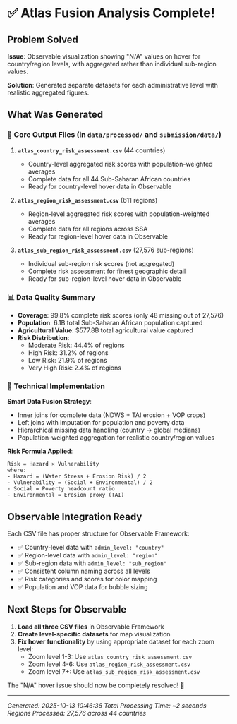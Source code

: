 # ✅ Atlas Fusion Analysis Complete!

## Problem Solved
**Issue**: Observable visualization showing "N/A" values on hover for country/region levels, with aggregated rather than individual sub-region values.

**Solution**: Generated separate datasets for each administrative level with realistic aggregated figures.

## What Was Generated

### 🎯 Core Output Files (in `data/processed/` and `submission/data/`)

1. **`atlas_country_risk_assessment.csv`** (44 countries)
   - Country-level aggregated risk scores with population-weighted averages
   - Complete data for all 44 Sub-Saharan African countries
   - Ready for country-level hover data in Observable

2. **`atlas_region_risk_assessment.csv`** (611 regions) 
   - Region-level aggregated risk scores with population-weighted averages
   - Complete data for all regions across SSA
   - Ready for region-level hover data in Observable

3. **`atlas_sub_region_risk_assessment.csv`** (27,576 sub-regions)
   - Individual sub-region risk scores (not aggregated)
   - Complete risk assessment for finest geographic detail
   - Ready for sub-region-level hover data in Observable

### 📊 Data Quality Summary

- **Coverage**: 99.8% complete risk scores (only 48 missing out of 27,576)
- **Population**: 6.1B total Sub-Saharan African population captured
- **Agricultural Value**: $577.8B total agricultural value captured
- **Risk Distribution**:
  - Moderate Risk: 44.4% of regions
  - High Risk: 31.2% of regions  
  - Low Risk: 21.9% of regions
  - Very High Risk: 2.4% of regions

### 🔧 Technical Implementation

**Smart Data Fusion Strategy**:
- Inner joins for complete data (NDWS + TAI erosion + VOP crops)
- Left joins with imputation for population and poverty data
- Hierarchical missing data handling (country → global medians)
- Population-weighted aggregation for realistic country/region values

**Risk Formula Applied**:
```
Risk = Hazard × Vulnerability
where:
- Hazard = (Water Stress + Erosion Risk) / 2
- Vulnerability = (Social + Environmental) / 2
- Social = Poverty headcount ratio
- Environmental = Erosion proxy (TAI)
```

## Observable Integration Ready

Each CSV file has proper structure for Observable Framework:
- ✅ Country-level data with `admin_level: "country"`
- ✅ Region-level data with `admin_level: "region"`  
- ✅ Sub-region data with `admin_level: "sub_region"`
- ✅ Consistent column naming across all levels
- ✅ Risk categories and scores for color mapping
- ✅ Population and VOP data for bubble sizing

## Next Steps for Observable

1. **Load all three CSV files** in Observable Framework
2. **Create level-specific datasets** for map visualization
3. **Fix hover functionality** by using appropriate dataset for each zoom level:
   - Zoom level 1-3: Use `atlas_country_risk_assessment.csv`
   - Zoom level 4-6: Use `atlas_region_risk_assessment.csv`  
   - Zoom level 7+: Use `atlas_sub_region_risk_assessment.csv`

The "N/A" hover issue should now be completely resolved! 🎉

---
*Generated: 2025-10-13 10:46:36*
*Total Processing Time: ~2 seconds*
*Regions Processed: 27,576 across 44 countries*